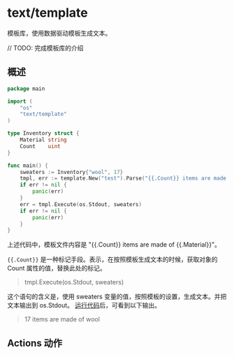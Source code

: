 # text/template

模板库，使用数据驱动模板生成文本。

// TODO: 完成模板库的介绍

## 概述

```go
package main

import (
    "os"
    "text/template"
)

type Inventory struct {
    Material string
    Count    uint
}

func main() {
    sweaters := Inventory{"wool", 17}
    tmpl, err := template.New("test").Parse("{{.Count}} items are made of {{.Material}}")
    if err != nil {
        panic(err)
    }
    err = tmpl.Execute(os.Stdout, sweaters)
    if err != nil {
        panic(err)
    }
}
```

上述代码中，模板文件内容是 "{{.Count}} items are made of {{.Material}}"。

`{{.Count}}` 是一种标记手段。表示，在按照模板生成文本的时候，获取对象的 Count 属性的值，替换此处的标记。

> tmpl.Execute(os.Stdout, sweaters)

这个语句的含义是，使用 sweaters 变量的值，按照模板的设置，生成文本。并把文本输出到 os.Stdout。
[运行代码](https://play.golang.org/p/ZS0HyvHG6-1)后，可看到以下输出。

> 17 items are made of wool

## Actions 动作
